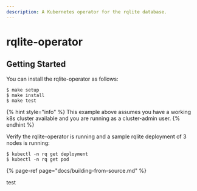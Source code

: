 ```yaml
---
description: A Kubernetes operator for the rqlite database.
---
```


# rqlite-operator

## Getting Started

You can install the rqlite-operator as follows:

```
$ make setup
$ make install
$ make test
```

{% hint style="info" %}
 This example above assumes you have a working k8s cluster available and you are running as a cluster-admin user.
{% endhint %}

Verify the rqlite-operator is running and a sample rqlite deployment of 3 nodes is running:

```text
$ kubectl -n rq get deployment
$ kubectl -n rq get pod
```

{% page-ref page="docs/building-from-source.md" %}

test



